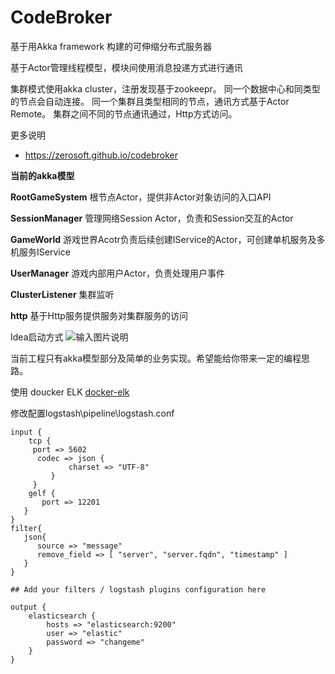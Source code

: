 # CodeBroker

基于用Akka framework 构建的可伸缩分布式服务器

基于Actor管理线程模型，模块间使用消息投递方式进行通讯

集群模式使用akka cluster，注册发现基于zookeepr。
同一个数据中心和同类型的节点会自动连接。
同一个集群且类型相同的节点，通讯方式基于Actor Remote。
集群之间不同的节点通讯通过，Http方式访问。

更多说明
- https://zerosoft.github.io/codebroker

 **当前的akka模型** 

 **RootGameSystem**  根节点Actor，提供非Actor对象访问的入口API

 **SessionManager** 管理网络Session Actor，负责和Session交互的Actor

 **GameWorld** 游戏世界Acotr负责后续创建IService的Actor，可创建单机服务及多机服务IService

 **UserManager** 游戏内部用户Actor，负责处理用户事件

 **ClusterListener** 集群监听

 **http** 基于Http服务提供服务对集群服务的访问

Idea启动方式
![输入图片说明](https://images.gitee.com/uploads/images/2020/0518/101654_fc8d2acb_19059.png "微信截图_20200518101606.png")


当前工程只有akka模型部分及简单的业务实现。希望能给你带来一定的编程思路。

使用 doucker ELK [docker-elk](https://github.com/deviantony/docker-elk)

修改配置logstash\pipeline\logstash.conf


```
input { 
    tcp {
     port => 5602
      codec => json {
             charset => "UTF-8"
         }
     }
    gelf {
       port => 12201
   }
} 
filter{
   json{
      source => "message"
      remove_field => [ "server", "server.fqdn", "timestamp" ]
   }
}

## Add your filters / logstash plugins configuration here

output {
	elasticsearch {
		hosts => "elasticsearch:9200"
		user => "elastic"
		password => "changeme"
	}
}
```


    
